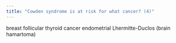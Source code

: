 ```yaml
---
title: "Cowden syndrome is at risk for what cancer? (4)"
---
```

breast
follicular thyroid cancer
endometrial
Lhermitte-Duclos (brain hamartoma)

